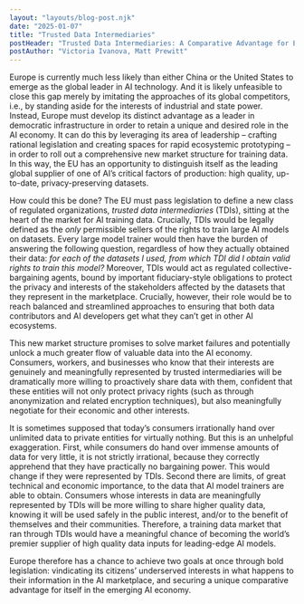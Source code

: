 ```yaml
---
layout: "layouts/blog-post.njk"
date: "2025-01-07"
title: "Trusted Data Intermediaries"
postHeader: "Trusted Data Intermediaries: A Comparative Advantage for Europe"
postAuthor: "Victoria Ivanova, Matt Prewitt"
---
```


Europe is currently much less likely than either China or the United States to emerge as the global leader in AI technology. And it is likely unfeasible to close this gap merely by imitating the approaches of its global competitors, i.e., by standing aside for the interests of industrial and state power. Instead, Europe must develop its distinct advantage as a leader in democratic infrastructure in order to retain a unique and desired role in the AI economy. It can do this by leveraging its area of leadership – crafting rational legislation and creating spaces for rapid ecosystemic prototyping – in order to roll out a comprehensive new market structure for training data. In this way, the EU has an opportunity to distinguish itself as the leading global supplier of one of AI’s critical factors of production: high quality, up-to-date, privacy-preserving datasets.

How could this be done? The EU must pass legislation to define a new class of regulated organizations, *trusted data intermediaries* (TDIs), sitting at the heart of the market for AI training data. Crucially, TDIs would be legally defined as the *only* permissible sellers of the rights to train large AI models on datasets. Every large model trainer would then have the burden of answering the following question, regardless of how they actually obtained their data: *for each of the datasets I used, from which TDI did I obtain valid rights to train this model?* Moreover, TDIs would act as regulated collective-bargaining agents, bound by important fiduciary-style obligations to protect the privacy and interests of the stakeholders affected by the datasets that they represent in the marketplace. Crucially, however, their role would be to reach balanced and streamlined approaches to ensuring that both data contributors and AI developers get what they can’t get in other AI ecosystems.

This new market structure promises to solve market failures and potentially unlock a much greater flow of valuable data into the AI economy. Consumers, workers, and businesses who know that their interests are genuinely and meaningfully represented by trusted intermediaries will be dramatically more willing to proactively share data with them, confident that these entities will not only protect privacy rights (such as through anonymization and related encryption techniques), but also meaningfully negotiate for their economic and other interests.

It is sometimes supposed that today’s consumers irrationally hand over unlimited data to private entities for virtually nothing. But this is an unhelpful exaggeration. First, while consumers do hand over immense amounts of data for very little, it is not strictly irrational, because they correctly apprehend that they have practically no bargaining power. This would change if they were represented by TDIs. Second there are limits, of great technical and economic importance, to the data that AI model trainers are able to obtain. Consumers whose interests in data are meaningfully represented by TDIs will be more willing to share higher quality data, knowing it will be used safely in the public interest, and/or to the benefit of themselves and their communities. Therefore, a training data market that ran through TDIs would have a meaningful chance of becoming the world’s premier supplier of high quality data inputs for leading-edge AI models.

Europe therefore has a chance to achieve two goals at once through bold legislation: vindicating its citizens’ underserved interests in what happens to their information in the AI marketplace, and securing a unique comparative advantage for itself in the emerging AI economy.